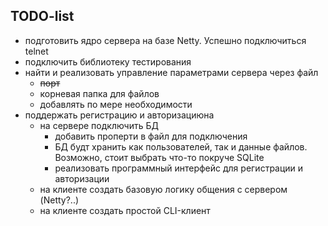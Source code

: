 TODO-list
-
* подготовить ядро сервера на базе Netty. Успешно подключиться telnet
* подключить библиотеку тестирования  
* найти и реализовать управление параметрами сервера через файл 
  * ~~порт~~
  * корневая папка для файлов
  * добавлять по мере необходимости
* поддержать регистрацию и авторизациюна
  * на сервере подключить БД
    * добавить проперти в файл для подключения
    * БД будт хранить как пользователей, так и данные файлов. Возможно, стоит выбрать что-то покруче SQLite
    * реализовать программный интерфейс для регистрации и авторизации
  * на клиенте создать базовую логику общения с сервером (Netty?..)
  * на клиенте создать простой CLI-клиент